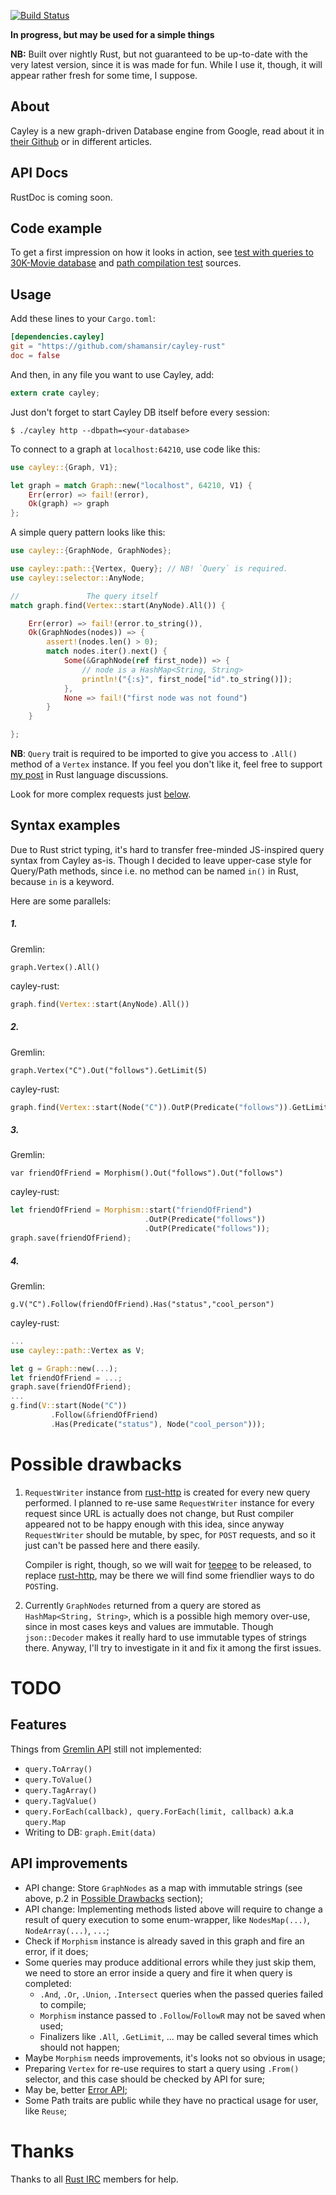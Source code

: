[![Build Status](https://secure.travis-ci.org/shamansir/cayley-rust.png)](https://travis-ci.org/shamansir/cayley-rust)

**In progress, but may be used for a simple things**

**NB:** Built over nightly Rust, but not guaranteed to be up-to-date with the
very latest version, since it is was made for fun. While I use it, though, it will
appear rather fresh for some time, I suppose.

## About

Cayley is a new graph-driven Database engine from Google, read about it in
[their Github][cayley] or in different articles.

## API Docs

RustDoc is coming soon.

## Code example

To get a first impression on how it looks in action, see
[test with queries to 30K-Movie database][30kmoviedata-test] and [path compilation test][path-compile-test] sources.

## Usage

Add these lines to your `Cargo.toml`:

```toml
[dependencies.cayley]
git = "https://github.com/shamansir/cayley-rust"
doc = false
```

And then, in any file you want to use Cayley, add:

```rust
extern crate cayley;
```

Just don't forget to start Cayley DB itself before every session:

`$ ./cayley http --dbpath=<your-database>`

To connect to a graph at `localhost:64210`, use code like this:

```rust
use cayley::{Graph, V1};

let graph = match Graph::new("localhost", 64210, V1) {
    Err(error) => fail!(error),
    Ok(graph) => graph
};
```

A simple query pattern looks like this:

```rust
use cayley::{GraphNode, GraphNodes};

use cayley::path::{Vertex, Query}; // NB! `Query` is required.
use cayley::selector::AnyNode;

//               The query itself
match graph.find(Vertex::start(AnyNode).All()) {

    Err(error) => fail!(error.to_string()),
    Ok(GraphNodes(nodes)) => {
        assert!(nodes.len() > 0);
        match nodes.iter().next() {
            Some(&GraphNode(ref first_node)) => {
                // node is a HashMap<String, String>
                println!("{:s}", first_node["id".to_string()]);
            },
            None => fail!("first node was not found")
        }
    }

};
```

**NB**: `Query` trait is required to be imported to give you access to `.All()`
method of a `Vertex` instance. If you feel you don't like it, feel free to support
[my post][trait-use-requirement-discuss] in Rust language discussions.

Look for more complex requests just [below](#syntax-examples).

## Syntax examples

Due to Rust strict typing, it's hard to transfer free-minded JS-inspired query
syntax from Cayley as-is. Though I decided to leave upper-case style for Query/Path
methods, since i.e. no method can be named `in()` in Rust, because `in` is a keyword.

Here are some parallels:

##### 1.

Gremlin:

`graph.Vertex().All()`

cayley-rust:

```rust
graph.find(Vertex::start(AnyNode).All())
```

##### 2.

Gremlin:

`graph.Vertex("C").Out("follows").GetLimit(5)`

cayley-rust:

```rust
graph.find(Vertex::start(Node("C")).OutP(Predicate("follows")).GetLimit(5))
```

##### 3.

Gremlin:

`var friendOfFriend = Morphism().Out("follows").Out("follows")`

cayley-rust:

```rust
let friendOfFriend = Morphism::start("friendOfFriend")
                              .OutP(Predicate("follows"))
                              .OutP(Predicate("follows"));
graph.save(friendOfFriend);
```

##### 4.

Gremlin:

`g.V("C").Follow(friendOfFriend).Has("status","cool_person")`

cayley-rust:

```rust
...
use cayley::path::Vertex as V;

let g = Graph::new(...);
let friendOfFriend = ...;
graph.save(friendOfFriend);
...
g.find(V::start(Node("C"))
         .Follow(&friendOfFriend)
         .Has(Predicate("status"), Node("cool_person")));
```

# Possible drawbacks

1. `RequestWriter` instance from [rust-http][] is created for every new query performed.
I planned to re-use same `RequestWriter` instance for every request since URL
is actually does not change, but Rust compiler appeared not to be happy enough with
this idea, since anyway `RequestWriter` should be mutable, by
spec, for `POST` requests, and so it just can't be passed here and there easily.

    Compiler is right, though, so we will wait for [teepee][] to be released,
to replace [rust-http][], may be there we will find some friendlier ways to do `POST`ing.

2. Currently `GraphNodes` returned from a query are stored as `HashMap<String, String>`,
which is a possible high memory over-use, since in most cases keys and values are immutable.
Though `json::Decoder` makes it really hard to use immutable types of strings there.
Anyway, I'll try to investigate in it and fix it among the first issues.

# TODO

## Features

Things from [Gremlin API][] still not implemented:

* `query.ToArray()`
* `query.ToValue()`
* `query.TagArray()`
* `query.TagValue()`
* `query.ForEach(callback), query.ForEach(limit, callback)` a.k.a `query.Map`
* Writing to DB: `graph.Emit(data)`

## API improvements

* API change: Store `GraphNodes` as a map with immutable strings (see above, p.2 in
[Possible Drawbacks](#Possible-Drawbacks) section);
* API change: Implementing methods listed above will require to change a result of query
execution to some enum-wrapper, like `NodesMap(...)`, `NodeArray(...)`, `...`;
* Check if `Morphism` instance is already saved in this graph and fire an error, if it does;
* Some queries may produce additional errors while they just skip them, we need to store
an error inside a query and fire it when query is completed:
    * `.And`, `.Or`, `.Union`, `.Intersect` queries when the passed queries failed to compile;
    * `Morphism` instance passed to `.Follow`/`FollowR` may not be saved when used;
    * Finalizers like `.All`, `.GetLimit`, ... may be called several times which should not happen;
* Maybe `Morphism` needs improvements, it's looks not so obvious in usage;
* Preparing `Vertex` for re-use requires to start a query using `.From()` selector,
and this case should be checked by API for sure;
* May be, better [Error API](http://www.hydrocodedesign.com/2014/05/28/practicality-with-rust-error-handling/);
* Some Path traits are public while they have no practical usage for user, like `Reuse`;

# Thanks

Thanks to all [Rust IRC][] members for help.

[rust-http]: https://github.com/chris-morgan/rust-http
[teepee]: https://github.com/teepee/teepee
[cayley]: https://github.com/google/cayley/

[Gremlin API]: https://github.com/google/cayley/blob/master/docs/GremlinAPI.md
[Rust IRC]: http://chat.mibbit.com/?server=irc.mozilla.org&channel=%23rust

[connection-test]: https://github.com/shamansir/cayley-rust/blob/master/tests/connection.rs
[path-compile-test]: https://github.com/shamansir/cayley-rust/blob/master/tests/path_compile.rs
[30kmoviedata-test]: https://github.com/shamansir/cayley-rust/blob/master/tests/30kmoviedata.rs

[trait-use-requirement-discuss]: http://discuss.rust-lang.org/t/no-requirement-to-import-a-trait-for-using-an-implemented-public-method-from-it/579
